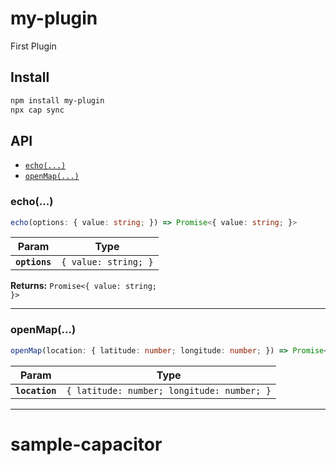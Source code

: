 # my-plugin

First Plugin

## Install

```bash
npm install my-plugin
npx cap sync
```

## API

<docgen-index>

* [`echo(...)`](#echo)
* [`openMap(...)`](#openmap)

</docgen-index>

<docgen-api>
<!--Update the source file JSDoc comments and rerun docgen to update the docs below-->

### echo(...)

```typescript
echo(options: { value: string; }) => Promise<{ value: string; }>
```

| Param         | Type                            |
| ------------- | ------------------------------- |
| **`options`** | <code>{ value: string; }</code> |

**Returns:** <code>Promise&lt;{ value: string; }&gt;</code>

--------------------


### openMap(...)

```typescript
openMap(location: { latitude: number; longitude: number; }) => Promise<void>
```

| Param          | Type                                                  |
| -------------- | ----------------------------------------------------- |
| **`location`** | <code>{ latitude: number; longitude: number; }</code> |

--------------------

</docgen-api>

# sample-capacitor
